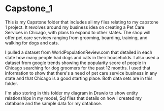 # Capstone_1

This is my Capstone folder that includes all my files relating to my capstone 1 project. It revolves around my business idea on creating a Pet Care Services in Chicago, with plans to expand to other states. The shop will offer pet care services ranging from grooming, boarding, training, and walking for dogs and cats.

I pulled a dataset from WorldPopulationReview.com that detailed in each state how many people had dogs and cats in their households.
I also used a dataset from google trends showing the popularity score of people in Chicago searching for dog groomers for the past 12 months.
I used that information to show that there's a need of pet care service business in any state and that Chicago is a good starting place. Both data sets are in this folder.

I'm also storing in this folder my diagram in Drawio to show entity relationships in my model, Sql files that details on how I created my database and the sample data for my database.
